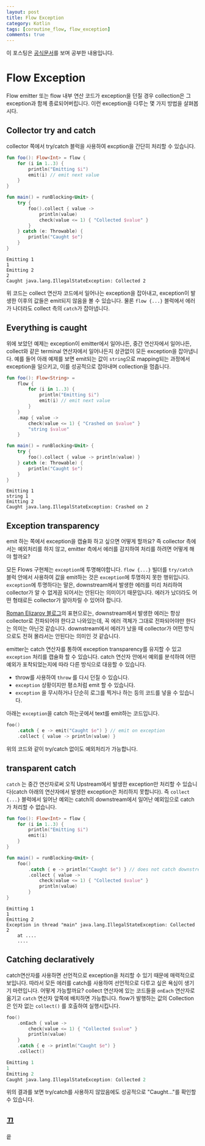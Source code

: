 ```yaml
---
layout: post
title: Flow Exception
category: Kotlin
tags: [coroutine_flow, flow_exception]
comments: true
---
```


이 포스팅은 [공식문서](https://kotlinlang.org/docs/reference/coroutines/flow.html#flow-exceptions)를 보며 공부한 내용입니다.

# Flow Exception

Flow emitter 또는 flow 내부 연산 코드가 exception을 던질 경우 collection은 그 exception과 함께 종료되어버립니다. 이런 exception을 다루는 몇 가지 방법을 살펴봅시다.

## Collector try and catch

collector 쪽에서 try/catch 블럭을 사용하여 excption을 간단히 처리할 수 있습니다.

```kotlin
fun foo(): Flow<Int> = flow {
    for (i in 1..3) {
        println("Emitting $i")
        emit(i) // emit next value
    }
}

fun main() = runBlocking<Unit> {
    try {
        foo().collect { value ->
            println(value)
            check(value <= 1) { "Collected $value" }
        }
    } catch (e: Throwable) {
        println("Caught $e")
    }
}
```

```
Emitting 1
1
Emitting 2
2
Caught java.lang.IllegalStateException: Collected 2
```

위 코드는 collect 연산자 코드에서 일어나는 exception을 잡아내고, exception이 발생한 이후의 값들은 emit되지 않음을 볼 수 있습니다. 물론 `flow {...}` 블럭에서 에러가 나더라도 collect 측의 `catch`가 잡아냅니다.

## Everything is caught

위에 보았던 예제는 exception이 emitter에서 일어나든, 중간 연산자에서 일어나든, collect와 같은 terminal 연산자에서 일어나든지 상관없이 모든 exception을 잡아냅니다. 예를 들어 아래 예제를 보면 emit되는 값이 `string`으로 mapping되는 과정에서 exception을 일으키고, 이를 성공적으로 잡아내며 collection을 멈춥니다.

```kotlin
fun foo(): Flow<String> =
    flow {
        for (i in 1..3) {
            println("Emitting $i")
            emit(i) // emit next value
        }
    }
    .map { value ->
        check(value <= 1) { "Crashed on $value" }
        "string $value"
    }

fun main() = runBlocking<Unit> {
    try {
        foo().collect { value -> println(value) }
    } catch (e: Throwable) {
        println("Caught $e")
    }
}
```

```
Emitting 1
string 1
Emitting 2
Caught java.lang.IllegalStateException: Crashed on 2
```

## Exception transparency

emit 하는 쪽에서 exception을 캡슐화 하고 싶으면 어떻게 할까요? 즉 collector 측에서는 예외처리를 하지 않고, emitter 측에서 에러를 감지하여 처리를 하려면 어떻게 해야 할까요?

모든 Flows 구현체는 `exception`에 투명해야합니다. `flow {...}` 빌더를 `try/catch` 블럭 안에서 사용하여 값을 emit하는 것은 `exception`에 투명하지 못한 행위입니다. `exception`에 투명하다는 말은, downstream에서 발생한 에러를 미리 처리하여 collector가 알 수 없게끔 되어서는 안된다는 의미이기 때문입니다. 에러가 났더라도 어떤 형태로든 collector가 알아차릴 수 있어야 합니다.

[Roman Elizarov 블로그](https://medium.com/@elizarov/exceptions-in-kotlin-flows-b59643c940fb)의 표현으로는, downstream에서 발생한 에러는 항상 collector로 전파되어야 한다고 나와있는데, 꼭 에러 객체가 그대로 전파되어야만 한다는 의미는 아닌것 같습니다. downstream에서 에러가 났을 때 collector가 어떤 방식으로도 전혀 몰라서는 안된다는 의미인 것 같습니다.

emitter는 catch 연산자를 통하여 exception transparency를 유지할 수 있고 `exception` 처리를 캡슐화 할 수 있습니다. catch 연산자 안에서 예외를 분석하여 어떤 예외가 포착되었는지에 따라 다른 방식으로 대응할 수 있습니다.

- throw를 사용하여 `throw` 를 다시 던질 수 있습니다.
- `exception` 상황이지만 평소처럼 emit 할 수 있습니다.
- `exception` 을 무시하거나 단순히 로그를 찍거나 하는 등의 코드를 넣을 수 있습니다.

아래는 `exception`을 catch 하는곳에서 text를 emit하는 코드입니다.

```kotlin
foo()
    .catch { e -> emit("Caught $e") } // emit on exception
    .collect { value -> println(value) }
```

위의 코드와 같이 try/catch 없이도 예외처리가 가능합니다.

## transparent catch

`catch` 는 중간 연산자로써 오직 Upstream에서 발생한 exception만 처리할 수 있습니다(catch 아래의 연산자에서 발생한 exception은 처리하지 못합니다). 즉 `collect {...}` 블럭에서 일어난 예외는 catch의 downstream에서 일어난 예외임으로 catch가 처리할 수 없습니다.

```kotlin
fun foo(): Flow<Int> = flow {
    for (i in 1..3) {
        println("Emitting $i")
        emit(i)
    }
}

fun main() = runBlocking<Unit> {
    foo()
        .catch { e -> println("Caught $e") } // does not catch downstream exceptions
        .collect { value ->
            check(value <= 1) { "Collected $value" }
            println(value)
        }
}
```

```
Emitting 1
1
Emitting 2
Exception in thread "main" java.lang.IllegalStateException: Collected 2
	at ....
	....
```

## Catching declaratively

catch연산자를 사용하면 선언적으로 exception을 처리할 수 있기 때문에 매력적으로 보입니다. 따라서 모든 에러를 catch를 사용하여 선언적으로 다루고 싶은 욕심이 생기기 마련입니다. 어떻게 가능할까요? collect 연산자에 있는 코드들을 `onEach` 연산자로 옮기고 `catch` 연산자 앞쪽에 배치하면 가능합니다. flow가 발행하는 값의 Collection은 인자 없는 `collect()` 를 호출하여 실행시킵니다.

```kotlin
foo()
    .onEach { value ->
        check(value <= 1) { "Collected $value" }
        println(value)
    }
    .catch { e -> println("Caught $e") }
    .collect()
```

```kotlin
Emitting 1
1
Emitting 2
Caught java.lang.IllegalStateException: Collected 2
```

위의 결과를 보면 try/catch를 사용하지 않았음에도 성공적으로 "Caught..."를 확인할 수 있습니다.

## 끄

읕
